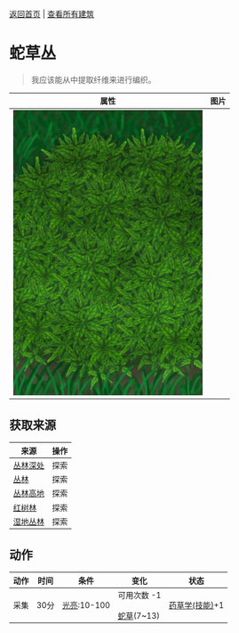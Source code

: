 [返回首页](index.md)   |  [查看所有建筑](building.md)
# 蛇草丛  
> 我应该能从中提取纤维来进行编织。  
  
  属性  |   图片   
 ----  |  ----:   
   |  ![](Sprite/SnakegrassPatch.png)   
  
## 获取来源  
来源  |  操作  
----  |  ----  
[丛林深处](DeepJungle.md)  |  探索  
[丛林](Jungle.md)  |  探索  
[丛林高地](JungleHighlands.md)  |  探索  
[红树林](Mangroves.md)  |  探索  
[湿地丛林](Wetlands.md)  |  探索  
## 动作  
动作  |  时间  |  条件  |  变化  |  状态  
----  |  ----  |  ----  |  ----  |  ----  
采集  |  30分  |  [光亮](Light.md):10-100  |  可用次数  -1<br><br>[蛇草](SnakeGrass.md)(7~13)  |  [药草学(技能)](Skill_Herbology.md)+1  
